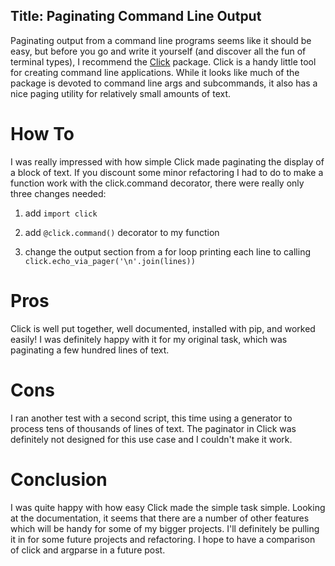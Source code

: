Title: Paginating Command Line Output
----------------------
Paginating output from a command line programs seems like it should be easy, but before you go and write it yourself (and discover all the fun of terminal types), I recommend the [Click](http://click.pocoo.org/5/) package.  Click is a handy little tool for creating command line applications.  While it looks like much of the package is devoted to command line args and subcommands, it also has a nice paging utility for relatively small amounts of text.

# How To

I was really impressed with how simple Click made paginating the display of a block of text.  If you discount some minor refactoring I had to do to make a function work with the click.command decorator, there were really only three changes needed:

1. add `import click`

2. add `@click.command()` decorator to my function

3. change the output section from a for loop printing each line to calling `click.echo_via_pager('\n'.join(lines))`


# Pros

Click is well put together, well documented, installed with pip, and worked easily!  I was definitely happy with it for my original task, which was paginating a few hundred lines of text.

# Cons

I ran another test with a second script, this time using a generator to process tens of thousands of lines of text.  The paginator in Click was definitely not designed for this use case and I couldn't make it work.

# Conclusion

I was quite happy with how easy Click made the simple task simple.  Looking at the documentation, it seems that there are a number of other features which will be handy for some of my bigger projects.  I'll definitely be pulling it in for some future projects and refactoring.  I hope to have a comparison of click and argparse in a future post.
